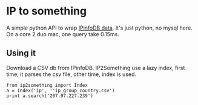 IP to something
===============

A simple python API to wrap [IPinfoDB data](http://ipinfodb.com/ip_database.php). It's just python, no mysql here.
On a core 2 duo mac, one query take 0.15ms.

Using it
--------

Download a CSV db from IPinfoDB. IP2Something use a lazy index, first time, it parses the csv file, other time, index is used.

	from ip2something import Index
	a = Index('ip', ''ip_group_country.csv')
	print a.search('207.97.227.239')